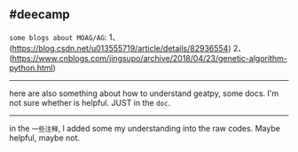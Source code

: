 #deecamp
-------
`some blogs about MOAG/AG`:
  1、(https://blog.csdn.net/u013555719/article/details/82936554)
  2、(https://www.cnblogs.com/jingsupo/archive/2018/04/23/genetic-algorithm-python.html)

-------
  here are also something about how to understand geatpy, some docs. I'm not sure
whether is helpful.  JUST in the `doc`.

-------
  in the `一些注释`, I added some my understanding into the raw codes. Maybe helpful,
maybe not.
